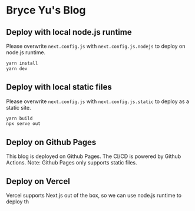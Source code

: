 # Bryce Yu's Blog

## Deploy with local node.js runtime
Please overwrite `next.config.js` with `next.config.js.nodejs` to deploy on node.js runtime.
```zsh
yarn install
yarn dev
```

## Deploy with local static files
Please overwrite `next.config.js` with `next.config.js.static` to deploy as a static site.
```zsh
yarn build
npx serve out
```

## Deploy on Github Pages
This blog is deployed on Github Pages. The CI/CD is powered by Github Actions.
Note: Github Pages only supports static files.


## Deploy on Vercel
Vercel supports Next.js out of the box, so we can use node.js runtime to deploy th


